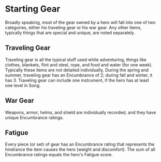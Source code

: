 # Starting Gear

Broadly speaking, most of the gear owned by a hero will fall into one of two categories, either his traveling gear or his war gear.  Any other items, typically things that are special and unique, are noted separately.

## Traveling Gear

Traveling gear is all the typical stuff used while adventuring, things like clothes, blankets, flint and steel, rope, and food and water (for one week).  Typically these items are not detailed individually,  During the spring and summer, traveling gear has an Encumbrance of 2; during fall and winter, it has 3.  Traveling gear can include one instrument, if the hero has at least one level in Song.

## War Gear

Weapons, armor, helms, and shield are individually recorded, and they have unique Encumbrance ratings.

## Fatigue

Every piece (or set) of gear has an Encumbrance rating that represents the hindrance the item causes the hero (weight and discomfort).  The sum of all Encumbrance ratings equals the hero's Fatigue score.
